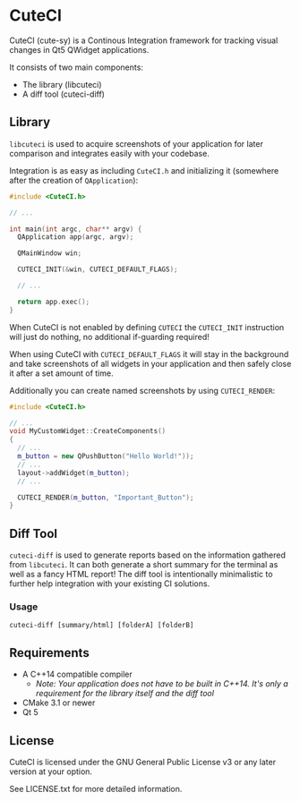 # CuteCI
CuteCI (cute-sy) is a Continous Integration framework for tracking visual changes in Qt5 QWidget applications.

It consists of two main components:
- The library (libcuteci)
- A diff tool (cuteci-diff)

## Library
``libcuteci`` is used to acquire screenshots of your application for later comparison and integrates easily with your codebase.

Integration is as easy as including ``CuteCI.h`` and initializing it (somewhere after the creation of ``QApplication``):


```c++
#include <CuteCI.h>

// ...

int main(int argc, char** argv) {
  QApplication app(argc, argv);

  QMainWindow win;

  CUTECI_INIT(&win, CUTECI_DEFAULT_FLAGS);

  // ...

  return app.exec();
}

```

When CuteCI is not enabled by defining ``CUTECI`` the ``CUTECI_INIT`` instruction will just do nothing, no additional if-guarding required!

When using CuteCI with ``CUTECI_DEFAULT_FLAGS`` it will stay in the background and take screenshots of all widgets in your application and then safely close it after a set amount of time.

Additionally you can create named screenshots by using ``CUTECI_RENDER``:

```c++
#include <CuteCI.h>

// ...
void MyCustomWidget::CreateComponents()
{
  // ...
  m_button = new QPushButton("Hello World!"));
  // ...
  layout->addWidget(m_button);
  // ...

  CUTECI_RENDER(m_button, "Important_Button");
}

```

## Diff Tool
``cuteci-diff`` is used to generate reports based on the information gathered from ``libcuteci``. It can both generate a short summary for the terminal as well as a fancy HTML report! The diff tool is intentionally minimalistic to further help integration with your existing CI solutions.

### Usage
```
cuteci-diff [summary/html] [folderA] [folderB]
```

## Requirements
- A C++14 compatible compiler
  - *Note: Your application does not have to be built in C++14. It's only a requirement for the library itself and the diff tool*
- CMake 3.1 or newer
- Qt 5
## License
CuteCI is licensed under the GNU General Public License v3 or any later version at your option.

See LICENSE.txt for more detailed information.
